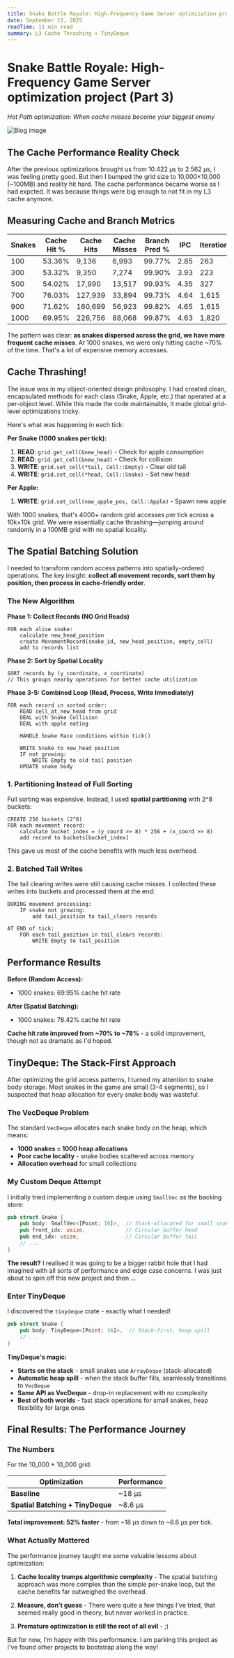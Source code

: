 ```yaml
---
title: Snake Battle Royale: High-Frequency Game Server optimization project 3/x
date: September 15, 2025
readTime: 11 min read
summary: L3 Cache Thrashing + TinyDeque
---
```


# Snake Battle Royale: High-Frequency Game Server optimization project (Part 3)

*Hot Path optimization: When cache misses become your biggest enemy*

![Blog image](images/tiny_rust.png)

## The Cache Performance Reality Check

After the previous optimizations brought us from 10.422 μs to 2.562 μs, I was feeling pretty good. But then I bumped the grid size to 10,000×10,000 (~100MB) and reality hit hard. The cache performance became worse as I had expcted. It was because things were big enough to not fit in my L3 cache anymore.

## Measuring Cache and Branch Metrics


| Snakes | Cache Hit % | Cache Hits | Cache Misses | Branch Pred % | IPC | Iterations |
|--------|-------------|------------|--------------|---------------|-----|------------|
| 100    | 53.36%      | 9,136      | 6,993        | 99.77%        | 2.85| 263        |
| 300    | 53.32%      | 9,350      | 7,274        | 99.90%        | 3.93| 223        |
| 500    | 54.02%      | 17,990     | 13,517       | 99.93%        | 4.35| 327        |
| 700    | 76.03%      | 127,939    | 33,894       | 99.73%        | 4.64| 1,615      |
| 900    | 71.62%      | 160,699    | 56,923       | 99.82%        | 4.65| 1,615      |
| 1000   | 69.95%      | 226,756    | 88,068       | 99.87%        | 4.63| 1,820      |

The pattern was clear: **as snakes dispersed across the grid, we have more frequent cache misses**. At 1000 snakes, we were only hitting cache ~70% of the time. That's a lot of expensive memory accesses.

## Cache Thrashing!

The issue was in my object-oriented design philosophy. I had created clean, encapsulated methods for each class (Snake, Apple, etc.) that operated at a per-object level. While this made the code maintainable, it made global grid-level optimizations tricky.

Here's what was happening in each tick:

**Per Snake (1000 snakes per tick):**
1. **READ**: `grid.get_cell(&new_head)` - Check for apple consumption
2. **READ**: `grid.get_cell(&new_head)` - Check for collision  
3. **WRITE**: `grid.set_cell(*tail, Cell::Empty)` - Clear old tail
4. **WRITE**: `grid.set_cell(*head, Cell::Snake)` - Set new head

**Per Apple:**
1. **WRITE**: `grid.set_cell(new_apple_pos, Cell::Apple)` - Spawn new apple

With 1000 snakes, that's 4000+ random grid accesses per tick across a 10k×10k grid. We were essentially cache thrashing—jumping around randomly in a 100MB grid with no spatial locality.

## The Spatial Batching Solution

I needed to transform random access patterns into spatially-ordered operations. The key insight: **collect all movement records, sort them by position, then process in cache-friendly order**.

### The New Algorithm

**Phase 1: Collect Records (NO Grid Reads)**
```
FOR each alive snake:
    calculate new_head_position
    create MovementRecord(snake_id, new_head_position, empty_cell)
    add to records list
```

**Phase 2: Sort by Spatial Locality**
```
SORT records by (y_coordinate, x_coordinate)
// This groups nearby operations for better cache utilization
```

**Phase 3-5: Combined Loop (Read, Process, Write Immediately)**
```
FOR each record in sorted order:
    READ cell_at_new_head from grid
    DEAL with Snake Collision
    DEAL with apple eating
    
    HANDLE Snake Race conditions within tick()
    
    WRITE Snake to new_head position
    IF not growing:
        WRITE Empty to old tail position
    UPDATE snake body
```


### 1. Partitioning Instead of Full Sorting

Full sorting was expensive. Instead, I used **spatial partitioning** with 2^8 buckets:

```
CREATE 256 buckets (2^8)
FOR each movement record:
    calculate bucket_index = (y_coord >> 8) * 256 + (x_coord >> 8)
    add record to buckets[bucket_index]
```

This gave us most of the cache benefits with much less overhead.

### 2. Batched Tail Writes

The tail clearing writes were still causing cache misses. I collected these writes into buckets and processed them at the end:

```
DURING movement processing:
    IF snake not growing:
        add tail_position to tail_clears records

AT END of tick:
    FOR each tail_position in tail_clears records:
        WRITE Empty to tail_position
```

## Performance Results

**Before (Random Access):**
- 1000 snakes: 69.95% cache hit rate

**After (Spatial Batching):**
- 1000 snakes: 78.42% cache hit rate

**Cache hit rate improved from ~70% to ~78%** - a solid improvement, though not as dramatic as I'd hoped.

## TinyDeque: The Stack-First Approach

After optimizing the grid access patterns, I turned my attention to snake body storage. Most snakes in the game are small (3-4 segments), so I suspected that heap allocation for every snake body was wasteful.

### The VecDeque Problem

The standard `VecDeque` allocates each snake body on the heap, which means:
- **1000 snakes = 1000 heap allocations**
- **Poor cache locality** - snake bodies scattered across memory
- **Allocation overhead** for small collections

### My Custom Deque Attempt

I initially tried implementing a custom deque using `SmallVec` as the backing store:

```rust
pub struct Snake {
    pub body: SmallVec<[Point; 16]>,  // Stack-allocated for small snakes
    pub front_idx: usize,             // Circular buffer head
    pub end_idx: usize,               // Circular buffer tail
    // ...
}
```

**The result?** I realised it was going to be a bigger rabbit hole that I had imagined with all sorts of performance and edge case concerns. I was just about to spin off this new project and then ...

### Enter TinyDeque

I discovered the `tinydeque` crate - exactly what I needed!

```rust
pub struct Snake {
    pub body: TinyDeque<[Point; 16]>,  // Stack-first, heap spill
    // ...
}
```

**TinyDeque's magic:**
- **Starts on the stack** - small snakes use `ArrayDeque` (stack-allocated)
- **Automatic heap spill** - when the stack buffer fills, seamlessly transitions to `VecDeque`
- **Same API as VecDeque** - drop-in replacement with no complexity
- **Best of both worlds** - fast stack operations for small snakes, heap flexibility for large ones


## Final Results: The Performance Journey

### The Numbers

For the 10_000 * 10_000 grid:

| Optimization | Performance |
|-------------|-------------|
| **Baseline** | ~18 μs |
| **Spatial Batching + TinyDeque** | ~8.6 μs |

**Total improvement: 52% faster** - from ~18 μs down to ~8.6 μs per tick.

### What Actually Mattered

The performance journey taught me some valuable lessons about optimization:

1. **Cache locality trumps algorithmic complexity** - The spatial batching approach was more complex than the simple per-snake loop, but the cache benefits far outweighed the overhead.

2. **Measure, don't guess** - There were quite a few things I've tried, that seemed really good in theory, but never worked in practice.

3. **Premature optimization is still the root of all evil** - ;)


But for now, I'm happy with this performance. I am parking this project as I've found other projects to bootstrap along the way!
